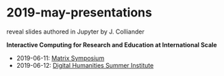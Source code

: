 # 2019-may-presentations

reveal slides authored in Jupyter by J. Colliander

**Interactive Computing for Research and Education at International Scale**

+ 2019-06-11: [Matrix Symposium](https://onlineacademiccommunity.uvic.ca/matrix/events/)
+ 2019-06-12: [Digital Humanities Summer Institute](http://www.dhsi.org/schedule.php)
